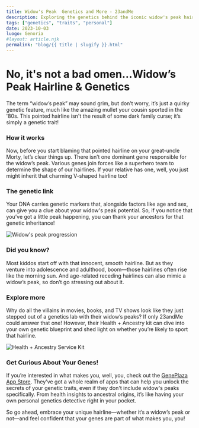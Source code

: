 ```yaml
---
title: Widow's Peak  Genetics and More - 23andMe
description: Exploring the genetics behind the iconic widow's peak hairline and what it means for your genetic destiny.
tags: ["genetics", "traits", "personal"]
date: 2023-10-03
luogo: Genoria
#layout: article.njk
permalink: "blog/{{ title | slugify }}.html"
---
```


No, it's not a bad omen…Widow’s Peak Hairline & Genetics
=======================================================

The term “widow’s peak” may sound grim, but don’t worry, it’s just a quirky genetic feature, much like the amazing mullet your cousin sported in the '80s. This pointed hairline isn't the result of some dark family curse; it’s simply a genetic trait!

### How it works

Now, before you start blaming that pointed hairline on your great-uncle Morty, let’s clear things up. There isn’t one dominant gene responsible for the widow’s peak. Various genes join forces like a superhero team to determine the shape of our hairlines. If your relative has one, well, you just might inherit that charming V-shaped hairline too! 

### The genetic link

Your DNA carries genetic markers that, alongside factors like age and sex, can give you a clue about your widow's peak potential. So, if you notice that you’ve got a little peak happening, you can thank your ancestors for that genetic inheritance! 

![Widow's peak progression](https://pub-prd-seohub-us-west-2.s3.us-west-2.amazonaws.com/wp-content/uploads/sites/2/2021/07/content_image.63d7f2dfcd92.png)

### Did you know?

Most kiddos start off with that innocent, smooth hairline. But as they venture into adolescence and adulthood, boom—those hairlines often rise like the morning sun. And age-related receding hairlines can also mimic a widow’s peak, so don’t go stressing out about it. 

### Explore more

Why do all the villains in movies, books, and TV shows look like they just stepped out of a genetics lab with their widow’s peaks? If only 23andMe could answer that one! However, their Health + Ancestry kit can dive into your own genetic blueprint and shed light on whether you’re likely to sport that hairline.

![Health + Ancestry Service Kit](https://pub-prd-seohub-us-west-2.s3.us-west-2.amazonaws.com/wp-content/uploads/sites/2/2022/03/HA-Kit-Image-1.png)

### Get Curious About Your Genes!

If you’re interested in what makes you, well, you, check out the [GenePlaza App Store](https://www.GenePlaza.com/app-store). They’ve got a whole realm of apps that can help you unlock the secrets of your genetic traits, even if they don't include widow's peaks specifically. From health insights to ancestral origins, it’s like having your own personal genetics detective right in your pocket. 

So go ahead, embrace your unique hairline—whether it’s a widow’s peak or not—and feel confident that your genes are part of what makes you, you! 